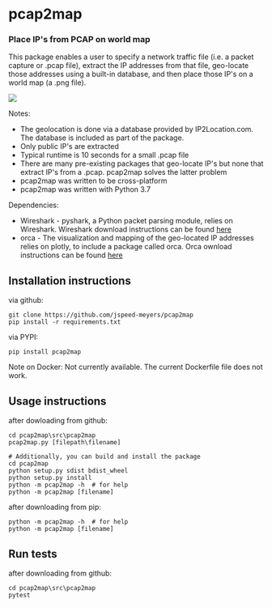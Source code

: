 # pcap2map
### Place IP's from PCAP on world map

This package enables a user to specify a network traffic file (i.e. 
a packet capture or .pcap file), extract the IP addresses from that
file, geo-locate those addresses using a built-in database, and 
then place those IP's on a world map (a .png file).

![](../../src/pcap2map/images/ip_map_ipv6.png?raw=True)

Notes:
* The geolocation is done via a database provided by IP2Location.com. The database is included as part of the package.
* Only public IP's are extracted
* Typical runtime is 10 seconds for a small .pcap file
* There are many pre-existing packages that geo-locate IP's but none that extract IP's from a .pcap. pcap2map solves the latter problem
* pcap2map was written to be cross-platform
* pcap2map was written with Python 3.7

Dependencies:
* Wireshark - pyshark, a Python packet parsing module, relies on Wireshark. Wireshark download instructions can be found [here](https://tshark.dev/setup/install/)
* orca - The visualization and mapping of the geo-located IP addresses relies on plotly, to include a package called orca. Orca ownload instructions can be found [here](https://github.com/plotly/orca)

## Installation instructions

via github:
```
git clone https://github.com/jspeed-meyers/pcap2map
pip install -r requirements.txt
```

via PYPI:
```
pip install pcap2map
```

Note on Docker: Not currently available. The current Dockerfile file does not work.

## Usage instructions

after dowloading from github:
```
cd pcap2map\src\pcap2map
pcap2map.py [filepath\filename]

# Additionally, you can build and install the package
cd pcap2map
python setup.py sdist bdist_wheel
python setup.py install
python -m pcap2map -h  # for help
python -m pcap2map [filename]
```

after downloading from pip:
```
python -m pcap2map -h  # for help
python -m pcap2map [filename]
```

## Run tests

after downloading from github:
```
cd pcap2map\src\pcap2map
pytest
```
